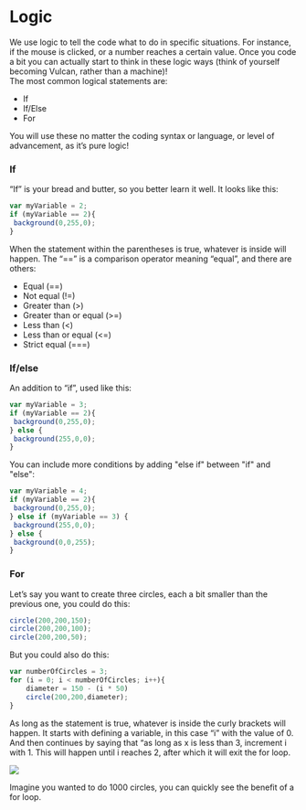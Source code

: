 # Logic

We use logic to tell the code what to do in specific situations. For instance, if the mouse is clicked, or a number reaches a certain value. Once you code a bit you can actually start to think in these logic ways \(think of yourself becoming Vulcan, rather than a machine\)!  
The most common logical statements are:

* If
* If/Else
* For

You will use these no matter the coding syntax or language, or level of advancement, as it’s pure logic!

### If

“If” is your bread and butter, so you better learn it well. It looks like this:

```javascript
var myVariable = 2;
if (myVariable == 2){
 background(0,255,0);
}
```

When the statement within the parentheses is true, whatever is inside will happen. The “==” is a comparison operator meaning “equal”, and there are others:

* Equal \(==\)
* Not equal \(!=\)
* Greater than \(&gt;\)
* Greater than or equal \(&gt;=\)
* Less than \(&lt;\)
* Less than or equal \(&lt;=\)
* Strict equal \(===\)

### **If/else**

An addition to “if”, used like this:

```javascript
var myVariable = 3;
if (myVariable == 2){
 background(0,255,0);
} else {
 background(255,0,0);
}
```

You can include more conditions by adding "else if" between "if" and "else":

```javascript
var myVariable = 4;
if (myVariable == 2){
 background(0,255,0);
} else if (myVariable == 3) {
 background(255,0,0);
} else {
 background(0,0,255);
}
```

### For

Let’s say you want to create three circles, each a bit smaller than the previous one, you could do this:

```javascript
circle(200,200,150);
circle(200,200,100);
circle(200,200,50);
```

But you could also do this:

```javascript
var numberOfCircles = 3;
for (i = 0; i < numberOfCircles; i++){
    diameter = 150 - (i * 50)
    circle(200,200,diameter);
}
```

As long as the statement is true, whatever is inside the curly brackets will happen. It starts with defining a variable, in this case “i” with the value of 0. And then continues by saying that “as long as x is less than 3, increment i with 1. This will happen until i reaches 2, after which it will exit the for loop.

![](https://lh6.googleusercontent.com/ZuCd82ST3Ypfa0O3oR-LlAyP_ax_fwnqpsVOaph3vaQMj2baSFObwhEVpU8IQnnJBDSRwsd6SWxe5gEDy64RnY2C2rt-oqcFeVjc3i_5RfmCWb5Y1vzg04dq68iTCu7K7Sgd72cQi-I)

Imagine you wanted to do 1000 circles, you can quickly see the benefit of a for loop.

